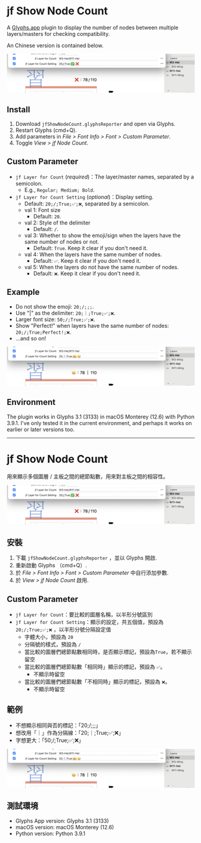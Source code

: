 # jf Show Node Count

A [Glyphs.app](https://glyphsapp.com/) plugin to display the number of nodes between multiple layers/masters for checking compatibility.

An Chinese version is contained below.

![](default.png)

## Install

1. Download `jfShowNodeCount.glyphsReporter` and open via Glyphs.
2. Restart Glyphs (cmd+Q).
3. Add parameters in *File > Font Info > Font > Custom Parameter*.
4. Toggle *View > jf Node Count*.

## Custom Parameter

- `jf Layer for Count` (*required*)：The layer/master names, separated by a semicolon.
  - E.g., `Regular; Medium; Bold`.
- `jf Layer for Count Setting` (*optional*)：Display setting.
  - Default: `20;/;True;✅;❌`, separated by a semicolon.
  - val 1: Font size
      - Default: `20`.
  - val 2: Style of the delimiter
      - Default: `/`.
  - val 3: Whether to show the emoji/sign when the layers have the same number of nodes or not.
      - Default: `True`. Keep it clear if you don't need it.
  - val 4: When the layers have the same number of nodes.
      - Default: `✅`. Keep it clear if you don't need it.
  - val 5: When the layers do not have the same number of nodes.
      - Default: `❌`. Keep it clear if you don't need it.

## Example

- Do not show the emoji: `20;/;;;`.
- Use "|" as the delimiter: `20;｜;True;✅;❌`.
- Larger font size: `50;/;True;✅;❌`.
- Show "Perfect!" when layers have the same number of nodes: `20;/;True;Perfect!;❌`.
- ...and so on!


![](customized.png)

## Environment

The plugin works in Glyphs 3.1 (3133) in macOS Monterey (12.6) with Python 3.9.1. I've only tested it in the current environment, and perhaps it works on earlier or later versions too.


***


# jf Show Node Count

用來顯示多個圖層 / 主板之間的總節點數，用來對主板之間的相容性。

![](default.png)

## 安裝

1. 下載 `jfShowNodeCount.glyphsReporter` ，並以 Glyphs 開啟.
2. 重新啟動 Glyphs （cmd+Q）.
3. 於 *File > Font Info > Font > Custom Parameter* 中自行添加參數.
4. 於 *View > jf Node Count* 啟用.


## Custom Parameter

- `jf Layer for Count`：要比較的圖層名稱，以半形分號區別
- `jf Layer for Count Setting`：顯示的設定，共五個值，預設為 `20;/;True;✅;❌` ，以半形分號分隔設定值
	- 字體大小，預設為 `20`
    - 分隔號的樣式，預設為 `/`
    - 當比較的圖層們總節點數相同時，是否顯示標記，預設為`True`，若不顯示留空
    - 當比較的圖層們總節點數「相同時」顯示的標記，預設為 `✅`。
      - 不顯示時留空
    - 當比較的圖層們總節點數「不相同時」顯示的標記，預設為 `❌`。
      - 不顯示時留空

## 範例

- 不想顯示相同與否的標記：「20;/;;;」
- 想改用「｜」作為分隔線：「20;｜;True;✅;❌」
- 字想更大：「50;/;True;✅;❌」

![](customized.png)

## 測試環境

- Glyphs App version: Glyphs 3.1 (3133)
- macOS version: macOS Monterey (12.6)
- Python version: Python 3.9.1